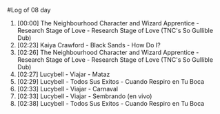 #Log of 08 day

1. [00:00] The Neighbourhood Character and Wizard Apprentice - Research Stage of Love - Research Stage of Love (TNC's So Gullible Dub)
1. [02:23] Kaiya Crawford - Black Sands - How Do I?
1. [02:26] The Neighbourhood Character and Wizard Apprentice - Research Stage of Love - Research Stage of Love (TNC's So Gullible Dub)
1. [02:27] Lucybell - Viajar - Mataz
1. [02:29] Lucybell - Todos Sus Exitos - Cuando Respiro en Tu Boca
1. [02:33] Lucybell - Viajar - Carnaval
1. [02:33] Lucybell - Viajar - Sembrando (en vivo)
1. [02:38] Lucybell - Todos Sus Exitos - Cuando Respiro en Tu Boca
